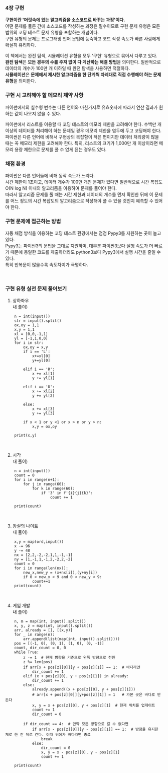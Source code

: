 ### 4장 구현
__구현이란 '머릿속에 있는 알고리즘을 소스코드로 바꾸는 과정'이다.__  
어떤 문제를 풀든 간에 소스코드를 작성하는 과정은 필수이므로 구현 문제 유형은 모든 범위의 코딩 테스트 문제 유형을 포함하는 개념이다.  
구현 유형의 문제는 프로그래밍 언어 문법에 능숙하고 코드 작성 속도가 빠른 사람에게 확실히 유리하다.  

이 책에서는 완전 탐색, 시뮬레이션 유형을 모두 '구현' 유형으로 묶어서 다루고 있다.  
<b>완전 탐색</b>은 <b>모든 경우의 수를 주저 없이 다 계산하는 해결 방법</b>을 의미한다. 일반적으로 데이터의 개수가 100만 개 이하일 때 완전 탐색을 사용하면 적절하다.    
<b>시뮬레이션</b>은 <b>문제에서 제시한 알고리즘을 한 단계씩 차례대로 직접 수행해야 하는 문제 유형</b>을 의미한다.  

### 구현 시 고려해야 할 메모리 제약 사항
파이썬에서의 실수형 변수는 다른 언어와 마찬가지로 유효숫자에 따라서 연산 결과가 원하는 값이 나오지 않을 수 있다.  

파이썬에서 리스트를 이용할 때 코딩 테스트의 메모리 제한을 고려해야 한다. 수백만 개 이상의 데이터를 처리해야 하는 문제일 경우 메모리 제한을 염두에 두고 코딩해야 한다.
파이썬은 다른 언어에 비해서 구현상의 복잡함이 적은 편이지만 데이터 처리량이 많을 때는 꼭 메모리 제한을 고려해야 한다. 특히, 리스트의 크기가 1,000만 개 이상이라면 메모리 용량 제한으로 문제를 풀 수 없게 된는 경우도 있다.

### 채점 환경
파이썬은 다른 언어들에 비해 동작 속도가 느리다.  
시간 제한이 1초이고, 데이터 개수가 100만 개인 문제가 있다면 일반적으로 시간 복잡도 O(N log N) 이내의 알고리즘을 이용하여 문제를 풀어야 한다.  
따라서 알고리즘 문제를 풀 때는 시간 제한과 데이터의 개수를 먼저 확인한 뒤에 이 문제를 어느 정도의 시간 복잡도의 알고리즘으로 작성해야 풀 수 있을 것인지 예측할 수 있어야 한다.  

### 구현 문제에 접근하는 방법
자동 채점 방식을 이용하는 코딩 테스트 환경에서는 점점 Pypy3를 지원하는 곳이 늘고 있다.  
Pypy3는 파이썬3의 문법을 그대로 지원하며, 대부분 파이썬3보다 실행 속도가 더 빠르기 때문에 동일한 코드를 제출하더라도 python3보다 Pypy3에서 실행 시간을 줄일 수 있다.  
특히 반복문이 많을수록 속도차이가 극명하다.  

<br>

### 구현 유형 실전 문제 풀어보기
1. 상하좌우   
내 풀이)
```
    n = int(input())
    str = input().split()
    ox,oy = 1,1
    x,y = 1,1
    xl = [0,0,-1,1]
    yl = [-1,1,0,0]
    for i in str:
        ox,oy = x,y
        if i == 'L':
            x+=xl[0]
            y+=yl[0]
    
        elif i == 'R':
            x += xl[1]
            y += yl[1]
    
        elif i == 'U':
            x += xl[2]
            y += yl[2]
    
        else:
            x += xl[3]
            y += yl[3]
    
        if x < 1 or y <1 or x > n or y > n:
            x,y = ox,oy
    
    print(x,y)
```

<br>

2. 시각    
내 풀이)    
```
    n = int(input())
    count = 0
    for i in range(n+1):
        for j in range(60):
            for k in range(60):
                if '3' in f'{i}{j}{k}':
                    count += 1
    
    print(count)
```

<br>

3. 왕실의 나이트  
내 풀이)
```
    x,y = map(ord,input())
    x -= 96
    y -= 48
    nx = [2,2,-2,-2,1,1,-1,-1]
    ny = [1,-1,1,-1,2,-2,2,-2]
    count = 0
    for i in range(len(nx)):
        new_x,new_y = (x+nx[i]),(y+ny[i])
        if 0 < new_x < 9 and 0 < new_y < 9:
            count+=1
    print(count)
```

<br>

4. 게임 개발  
내 풀이)  
```aidl
    n, m = map(int, input().split())
    x, y, z = map(int, input().split())
    arr, already = [], [(x,y)]
    for _ in range(n):
        arr.append(list(map(int, input().split())))
    pos = [(-1, 0), (0, 1), (1, 0), (0, -1)]
    count, dir_count = 0, 0
    while True:
        z -= 1  # 현재 방향을 기준으로 왼쪽 방향으로 전환
        z %= len(pos)
        if arr[x + pos[z][0]][y + pos[z][1]] == 1:  # 바다라면
            dir_count += 1
        elif (x + pos[z][0], y + pos[z][1]) in already:
            dir_count += 1
        else:
            already.append((x + pos[z][0], y + pos[z][1]))
            # arr[x + pos[z][0]][y+pos[z][1]] = 1   # 가본 곳은 바다로 만든다
            x, y = x + pos[z][0], y + pos[z][1]  # 현재 위치를 업데이트
            count += 1
            dir_count = 0
    
        if dir_count == 4:  # 만약 모든 방향으로 갈 수 없다면
            if arr[x - pos[z][0]][y - pos[z][1]] == 1:  # 방향을 유지한 채로 한 칸 뒤로 간다. 이때 뒤에가 바다라면 종료
                break
            else:
                dir_count = 0
                x, y = x - pos[z][0], y - pos[z][1]
                count += 1
    
    print(count)
```


